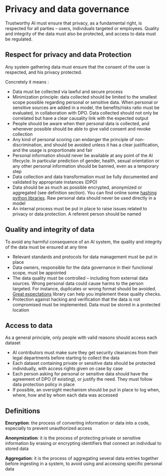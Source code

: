 # Privacy and data governance
Trustworthy AI must ensure that privacy, as a fundamental right, is respected for all parties – users, individuals targeted or employees. Quality and integrity of the data must also be protected, and access to data must be regulated.

## Respect for privacy and data Protection
Any system gathering data must ensure that the consent of the user is respected, and his privacy protected.

Concretely it means :
-	Data must be collected via lawful and secure process 
-	Minimization principle: data collected should be limited to the smallest scope possible regarding personal or sensitive data. When personal or sensitive sources are added in a model, the benefits/risks ratio must be evaluated, in collaboration with DPO. Data collected should not only be correlated but have a clear causality link with the expected output
-	People should be aware when their personal data is collected, and whenever possible should be able to give valid consent and revoke collection
-	Any kind of personal scoring can endanger the principle of non-discrimination, and should be avoided unless it has a clear justification, and the usage is proportionate and fair
-	Personal information should never be available at any point of the AI lifecycle. In particular prediction of gender, health, sexual orientation or any other personal information should be banned, even as a temporary step
-	Data collection and data transformation must be fully documented and validated by appropriate instances (DPO) 
-	Data should be as much as possible encrypted, anonymized or aggregated (see definition section). You can find online some [hashing python libraries]. Raw personal data should never be used directly in a model
-	An internal process must be put in place to raise issues related to privacy or data protection. A referent person should be named

[hashing python libraries]: https://docs.python.org/3/library/hashlib.html

## Quality and integrity of data
To avoid any harmful consequence of an AI system, the quality and integrity of the data must be ensured at any time

-	Relevant standards and protocols for data management must be put in place
-	Data owners, responsible for the data governance in their functional scope, must be appointed
-	The data quality must be controlled – including from external data sources. Wrong personal data could cause harms to the person targeted. For instance, duplicates or wrong format should be avoided. [Great expectations] library can help you implement these quality checks.
- Protection against hacking and verification that the data is not compromised must be implemented. Data must be stored in a protected location 

[Great expectations]: https://greatexpectations.io/

## Access to data
As a general principle, only people with valid reasons should access each dataset

- AI contributors must make sure they get security clearances from their legal departments before starting to collect the data
- Each dataset containing private or sensitive data should be protected individually, with access rights given on case by case
- Each person asking for personal or sensitive data should have the agreement of DPO (if existing), or justify the need. They must follow data protection policy in place
- If possible, an oversight mechanism should be put in place to log when, where, how and by whom each data was accessed

## Definitions

**Encryption**: the process of converting information or data into a code, especially to prevent unauthorized access

**Anonymization**: it is the process of protecting private or sensitive information by erasing or encrypting identifiers that connect an individual to stored data

**Aggregation**: it is the process of aggregating several data entries together before ingesting in a system, to avoid using and accessing specific personal data
